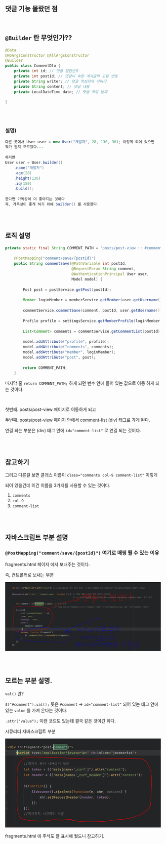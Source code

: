 ## 댓글 기능 몰랐던 점

<br/>

## `@Builder` 란 무엇인가??

```java
@Data
@NoArgsConstructor @AllArgsConstructor
@Builder
public class CommentDto {
    private int id; // 댓글 일련번호
    private int postId; // 댓글이 속한 게시글의 고유 번호
    private String writer; // 댓글 작성자의 아이디
    private String content; // 댓글 내용
    private LocalDateTime date; // 댓글 작성 날짜

}
```

<br/><br/>

### 설명)

```java
다른 곳에서 User user = new User("개발자", 28, 130, 30); 이렇게 되어 있으면
뭐가 뭔지 모르겠다...

하지만 
User user = User.builder()
	.name("개발자")
	.age(28)
	.height(130)
	.iq(150)
	.build();
	
한다면 가독성이 더 좋아지는 것이다
즉, 가독성이 좋게 하기 위해 builder() 를 사용한다.
```

<br/><br/>

## 로직 설명

```java
private static final String COMMENT_PATH = "posts/post-view :: #comment-list";

    @PostMapping("comment/save/{postId}")
    public String commentSave(@PathVariable int postId,
                              @RequestParam String comment,
                              @AuthenticationPrincipal User user,
                              Model model) {

        Post post = postService.getPost(postId);

        Member loginMember = memberService.getMember(user.getUsername());

        commentService.commentSave(comment, postId, user.getUsername());

        Profile profile = settingsService.getMemberProfile(loginMember.getId());

        List<Comment> comments = commentService.getCommentList(postId);

        model.addAttribute("profile", profile);
        model.addAttribute("comments", comments);
        model.addAttribute("member", loginMember);
        model.addAttribute("post", post);

        return COMMENT_PATH;
    }
```

마지막 줄 `return COMMENT_PATH;` 하게 되면 변수 안에 들어 있는 값으로 이동 하게 되는 것이다.

<br/>

첫번째. posts/post-view 페이지로 이동하게 되고

두번째. posts/post-view 페이지 안에서  comment-list (div) 태그로 가게 된다.

연결 되는 부분은 (div) 태그 안에 `id="comment-list"` 로 연결 되는 것이다.

<br/><br/>

## 참고하기

그리고 다른걸 보면 클래스 이름이 `class="comments col-9 comment-list"` 이렇게 

되어 있을건데 이건 이름을 3가지를 사용할 수 있는 것이다. 

1. `comments`
2. `col-9`
3. `comment-list`

<br/><br/>

## 자바스크립트 부분 설명

### `@PostMapping("comment/save/{postId}")` 여기로 매핑 될 수 있는 이유

fragments.html 페이지 에서 보내주는 것이다. 

즉, 컨트롤러로 보내는 부분

![이미지](/programming/img/회원가입설명19.PNG)

<br/><br/>

## 모르는 부분 설명.

`val()` 란?

`$("#comment").val();` 뜻은 `#comment` → `id="comment-list"` 되어 있는 태그 안에 있는 `value` 를 가져 온다는 것이다.

`.attr("value");` 이런 코드도 있는데 결국 같은 것이긴 하다.

시큐리티 자바스크립트 부분

![이미지](/programming/img/회원가입설명20.PNG)

fragments.html 에 주석도 잘 표시해 뒀드니 참고하기.
